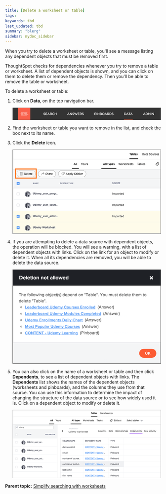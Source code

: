 ```yaml
---
title: [Delete a worksheet or table]
tags: 
keywords: tbd
last_updated: tbd
summary: "blerg"
sidebar: mydoc_sidebar
---
```

When you try to delete a worksheet or table, you'll see a message listing any dependent objects that must be removed first.

ThoughtSpot checks for dependencies whenever you try to remove a table or worksheet. A list of dependent objects is shown, and you can click on them to delete them or remove the dependency. Then you'll be able to remove the table or worksheet.

To delete a worksheet or table:

1.   Click on **Data**, on the top navigation bar.

     ![](../../shared/conrefs/../../images/data_icon.png "Data")

2.   Find the worksheet or table you want to remove in the list, and check the box next to its name.
3.   Click the **Delete** icon.

     ![](../../images/delete_object.png "The Delete icon")

4.   If you are attempting to delete a data source with dependent objects, the operation will be blocked. You will see a warning, with a list of dependent objects with links. Click on the link for an object to modify or delete it. When all its dependencies are removed, you will be able to delete the data source.

     ![](../../images/dependency_warning_with_links.png "Dependent objects warning")

5. You can also click on the name of a worksheet or table and then click **Dependents**, to see a list of dependent objects with links. The **Dependents** list shows the names of the dependent objects (worksheets and pinboards), and the columns they use from that source. You can use this information to determine the impact of changing the structure of the data source or to see how widely used it is. Click on a dependent object to modify or delete it.

     ![](../../images/dependents.png "Dependent objects message")


**Parent topic:** [Simplify searching with worksheets](../../admin/worksheets/about_worksheets.html)
